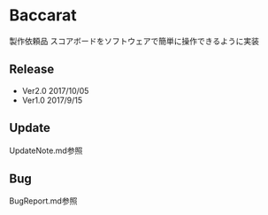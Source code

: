 # Baccarat
製作依頼品
スコアボードをソフトウェアで簡単に操作できるように実装

## Release
- Ver2.0 2017/10/05
- Ver1.0 2017/9/15

## Update
UpdateNote.md参照

## Bug
BugReport.md参照